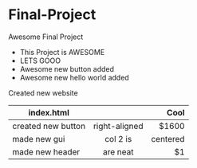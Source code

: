 # Final-Project
Awesome Final Project

* This Project is AWESOME
* LETS GOOO
* Awesome new button added
* Awesome new hello world added

Created new website 

| index.html    |         | Cool  |
| ------------- |:-------------:| -----:|
|  created new button| right-aligned | $1600 |
| made new gui  |col 2 is      | centered      |   $12 |
| made new header | are neat      |    $1 |
